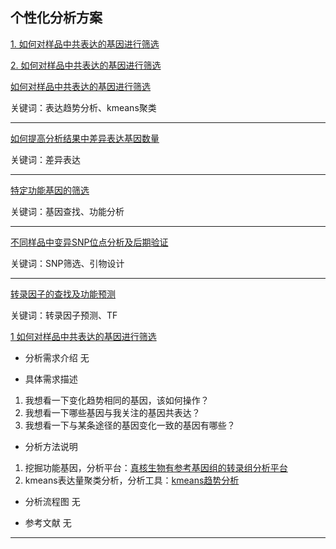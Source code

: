 ##  个性化分析方案


[1. 如何对样品中共表达的基因进行筛选](#1)

[2. 如何对样品中共表达的基因进行筛选](#2)

[如何对样品中共表达的基因进行筛选](./personal-analyse/coexpression-gene-screen.md)

关键词：表达趋势分析、kmeans聚类

------
[如何提高分析结果中差异表达基因数量](./personal-analyse/increase-deg.md)

关键词：差异表达

------
[特定功能基因的筛选](./personal-analyse/gene-screen.md)

关键词：基因查找、功能分析

------
[不同样品中变异SNP位点分析及后期验证](./personal-analyse/snp-analyse.md)

关键词：SNP筛选、引物设计

------
[转录因子的查找及功能预测](./personal-analyse/tf-analyse.md)

关键词：转录因子预测、TF


[1 如何对样品中共表达的基因进行筛选](@1)

* 分析需求介绍
无

* 具体需求描述
1. 我想看一下变化趋势相同的基因，该如何操作？   
2. 我想看一下哪些基因与我关注的基因共表达？
3. 我想看一下与某条途径的基因变化一致的基因有哪些？

* 分析方法说明
1. 挖掘功能基因，分析平台：[真核生物有参考基因组的转录组分析平台](https://international.biocloud.net/zh/software/agriculture/detail/8a817f674fd9e535014fda7080080a9b)
2. kmeans表达量聚类分析，分析工具：[kmeans趋势分析](https://international.biocloud.net/zh/software/tools/detail/small/8a8300b25673213c01567334706d0001)

* 分析流程图
无

* 参考文献
无

------